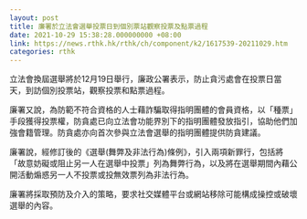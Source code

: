 ```yaml
---
layout: post
title: 廉署於立法會選舉投票日到個別票站觀察投票及點票過程
date: 2021-10-29 15:38:28.000000000 +08:00
link: https://news.rthk.hk/rthk/ch/component/k2/1617539-20211029.htm
categories: rthk
---
```


立法會換屆選舉將於12月19日舉行，廉政公署表示，防止貪污處會在投票日當天，到訪個別投票站，觀察投票和點票過程。

廉署又說，為防範不符合資格的人士藉詐騙取得指明團體的會員資格，以「種票」手段獲得投票權，防貪處已向立法會功能界別下的指明團體發放指引，協助他們加強會籍管理。防貪處亦向首次參與立法會選舉的指明團體提供防貪建議。

廉署說，經修訂後的《選舉(舞弊及非法行為)條例》，引入兩項新罪行，包括將「故意妨礙或阻止另一人在選舉中投票」列為舞弊行為，以及將在選舉期間內藉公開活動煽惑另一人不投票或投無效票列為非法行為。

廉署將採取預防及介入的策略，要求社交媒體平台或網站移除可能構成操控或破壞選舉的內容。
